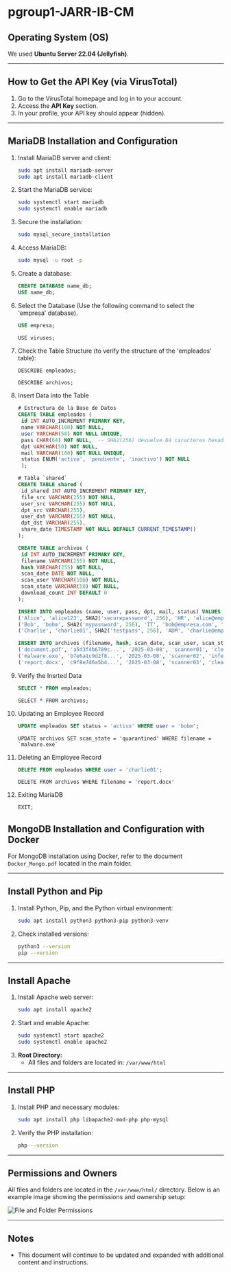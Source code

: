 # **pgroup1-JARR-IB-CM**

## **Operating System (OS)**

We used **Ubuntu Server 22.04 (Jellyfish)**.

---

## **How to Get the API Key (via VirusTotal)**

1. Go to the VirusTotal homepage and log in to your account.
2. Access the **API Key** section.
3. In your profile, your API key should appear (hidden).

---

## **MariaDB Installation and Configuration**

1. Install MariaDB server and client:
   ```bash
   sudo apt install mariadb-server
   sudo apt install mariadb-client
   ```
2. Start the MariaDB service:
   ```bash
   sudo systemctl start mariadb
   sudo systemctl enable mariadb
   ```
3. Secure the installation:
   ```bash
   sudo mysql_secure_installation
   ```
4. Access MariaDB:
   ```bash
   sudo mysql -u root -p
   ```
5. Create a database:
   ```sql
   CREATE DATABASE name_db;
   USE name_db;
   ```
6. Select the Database (Use the following command to select the 'empresa' database).
   ```sql
   USE empresa;
   ```
   ```
   USE viruses;
   ```
7. Check the Table Structure (to verify the structure of the 'empleados' table):
   ```sql
   DESCRIBE empleados;
   ```
   ```
   DESCRIBE archivos;
   ```
8. Insert Data into the Table
   ```sql
   # Estructura de la Base de Datos
   CREATE TABLE empleados (
    id INT AUTO_INCREMENT PRIMARY KEY,
    name VARCHAR(100) NOT NULL,
    user VARCHAR(50) NOT NULL UNIQUE,
    pass CHAR(64) NOT NULL,  -- SHA2(256) devuelve 64 caracteres hexadecimales
    dpt VARCHAR(50) NOT NULL,
    mail VARCHAR(100) NOT NULL UNIQUE,
    status ENUM('activo', 'pendiente', 'inactivo') NOT NULL
    );
   ```

   ```sql
   # Tabla `shared`
   CREATE TABLE shared (
    id_shared INT AUTO_INCREMENT PRIMARY KEY,
    file_src VARCHAR(255) NOT NULL,
    user_src VARCHAR(255) NOT NULL,
    dpt_src VARCHAR(255),
    user_dst VARCHAR(255) NOT NULL,
    dpt_dst VARCHAR(255),
    share_date TIMESTAMP NOT NULL DEFAULT CURRENT_TIMESTAMP()
   );
   ```

   ```sql
   CREATE TABLE archivos (
    id INT AUTO_INCREMENT PRIMARY KEY,
    filename VARCHAR(255) NOT NULL,
    hash VARCHAR(255) NOT NULL,
    scan_date DATE NOT NULL,
    scan_user VARCHAR(100) NOT NULL,
    scan_state VARCHAR(50) NOT NULL,
    download_count INT DEFAULT 0
   );
   ```

   ```sql
   INSERT INTO empleados (name, user, pass, dpt, mail, status) VALUES
   ('Alice', 'alice123', SHA2('securepassword', 256), 'HR', 'alice@empresa.com', 'activo'),
   ('Bob', 'bobm', SHA2('mypassword', 256), 'IT', 'bob@empresa.com', 'pendiente'),
   ('Charlie', 'charlie01', SHA2('testpass', 256), 'ADM', 'charlie@empresa.com', 'inactivo');
   ```
   ```sql
   INSERT INTO archivos (filename, hash, scan_date, scan_user, scan_state) VALUES
   ('document.pdf', 'a5d3f4b6789c...', '2025-03-08', 'scanner01', 'clean'),
   ('malware.exe', 'b7e6a1c9d2f8...', '2025-03-08', 'scanner02', 'infected'),
   ('report.docx', 'c9f8e7d6a5b4...', '2025-03-08', 'scanner03', 'clean');
   ```
10. Verify the Insrted Data
    ```sql
    SELECT * FROM empleados;
    ```
    ```
    SELECT * FROM archivos;
    ```
11. Updating an Employee Record
    ```sql
    UPDATE empleados SET status = 'activo' WHERE user = 'bobm';
    ```
    ```
    UPDATE archivos SET scan_state = 'quarantined' WHERE filename = `malware.exe`
    ```
12. Deleting an Employee Record
    ```sql
    DELETE FROM empleados WHERE user = 'charlie01';
    ```
    ```
    DELETE FROM archivos WHERE filename = 'report.docx'
    ```
13. Exiting MariaDB
    ```sql
    EXIT;
    ```
## **MongoDB Installation and Configuration with Docker**

For MongoDB installation using Docker, refer to the document `Docker_Mongo.pdf` located in the main folder.

---

## **Install Python and Pip**

1. Install Python, Pip, and the Python virtual environment:
   ```bash
   sudo apt install python3 python3-pip python3-venv
   ```
2. Check installed versions:
   ```bash
   python3 --version
   pip --version
   ```

---

## **Install Apache**

1. Install Apache web server:
   ```bash
   sudo apt install apache2
   ```
2. Start and enable Apache:
   ```bash
   sudo systemctl start apache2
   sudo systemctl enable apache2
   ```
3. **Root Directory:**
   - All files and folders are located in: `/var/www/html`

---

## **Install PHP**

1. Install PHP and necessary modules:
   ```bash
   sudo apt install php libapache2-mod-php php-mysql
   ```
2. Verify the PHP installation:
   ```bash
   php --version
   ```

---

## **Permissions and Owners**

All files and folders are located in the `/var/www/html/` directory. Below is an example image showing the permissions and ownership setup:

![File and Folder Permissions](https://github.com/user-attachments/assets/eab73461-dff7-4ee1-9774-84c339392c10)

---

## **Notes**

- This document will continue to be updated and expanded with additional content and instructions.

